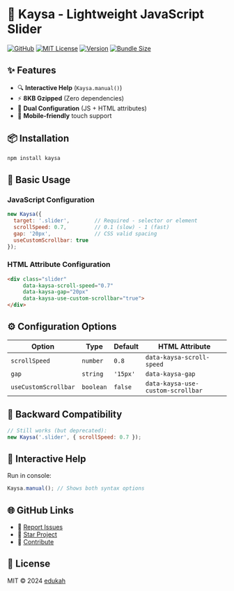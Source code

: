 # 🎠 Kaysa - Lightweight JavaScript Slider

[![GitHub](https://img.shields.io/badge/View_on_GitHub-blue?logo=github)](https://github.com/edukah/kaysa)
[![MIT License](https://img.shields.io/badge/license-MIT-green)](LICENSE)
[![Version](https://img.shields.io/badge/version-1.0.0-blue)]()
[![Bundle Size](https://img.shields.io/badge/minified%20size-8KB-yellow)](dist/kaysa.min.js)

## ✨ Features
- 🔍 **Interactive Help** (`Kaysa.manual()`)
- ⚡ **8KB Gzipped** (Zero dependencies)
- 🎨 **Dual Configuration** (JS + HTML attributes)
- 📱 **Mobile-friendly** touch support

## 📦 Installation
```bash
npm install kaysa
```

## 🚀 Basic Usage
### JavaScript Configuration 
```javascript
new Kaysa({
  target: '.slider',        // Required - selector or element
  scrollSpeed: 0.7,         // 0.1 (slow) - 1 (fast)
  gap: '20px',              // CSS valid spacing
  useCustomScrollbar: true  
});
```
### HTML Attribute Configuration 
```html
<div class="slider"
     data-kaysa-scroll-speed="0.7"
     data-kaysa-gap="20px"
     data-kaysa-use-custom-scrollbar="true">
</div>
```

## ⚙️ Configuration Options
| Option | Type | Default | HTML Attribute |
|--------|------|---------|-----------------|
| `scrollSpeed` | `number` | `0.8` | `data-kaysa-scroll-speed` |
| `gap` | `string` | `'15px'` | `data-kaysa-gap` |
| `useCustomScrollbar` | `boolean` | `false` | `data-kaysa-use-custom-scrollbar` |

## 🔄 Backward Compatibility
```javascript
// Still works (but deprecated):
new Kaysa('.slider', { scrollSpeed: 0.7 });
```

## 🌟 Interactive Help
Run in console:
```javascript
Kaysa.manual(); // Shows both syntax options
```

## 🌐 GitHub Links
- 🐞 [Report Issues](https://github.com/edukah/kaysa/issues)
- 🌟 [Star Project](https://github.com/edukah/kaysa)
- 🤝 [Contribute](https://github.com/edukah/kaysa/pulls)

## 📜 License
MIT © 2024 [edukah](https://github.com/edukah)